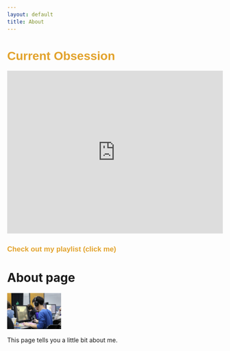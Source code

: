 ```yaml
---
layout: default
title: About
---
```

<div class="embed"> <h1 style="font-family: Arial, Helvetica, sans-serif; color:rgb(226, 162, 43)"> <b> Current Obsession </b> </h1>
<iframe src="https://open.spotify.com/embed/track/6b6VqmlXXyuHqa27DGIHBe" width="100%" height="380" frameBorder="0" allowtransparency="true" allow="encrypted-media"></iframe>
<h1 style="font-family: Arial, Helvetica, sans-serif; color:rgb(226, 162, 43);font-size:120%"> <b onclick="appear()"> Check out my playlist (click me) </b> </h1>
<iframe src="https://open.spotify.com/embed/playlist/1LMHQSsiXkxztN9VXCarNF" width = "300px" height="580" frameBorder="0" allowtransparency="true" allow="encrypted-media" hidden id="appear"></iframe>
</div>

# About page
<script>

    function appear(){

        var element = document.getElementById("appear");

        element.hidden = false;
    }
</script>


<img style="width: 25%" src="assets/images/andy.jpeg">

This page tells you a little bit about me.

